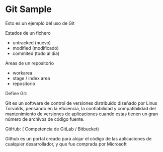 # Git Sample

Esto es un ejemplo del uso de Git

Estados de un fichero

- untracked (nuevo)
- modified (modificado)
- commited (todo al dia)

Areas de un repositorio

- workarea
- stage / index area
- repositorio


Define Git:

Git es un software de control de versiones distribuido diseñado por Linus Torvalds, pensando en la eficiencia, la confiabilidad y compatibilidad del mantenimiento de versiones de aplicaciones cuando estas tienen un gran número de archivos de código fuente.

GitHub: ( Competencia de GitLab / Bitbucket)

Github es un portal creado para alojar el código de las aplicaciones de cualquier desarrollador, y que fue comprada por Microsoft
